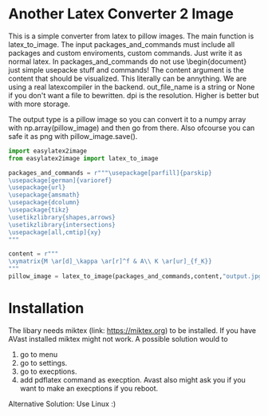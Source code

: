 # Another Latex Converter 2 Image
This is a simple converter from latex to pillow images. The main function is latex_to_image. The input packages_and_commands must include all packages and custom enviroments, custom commands. Just write it as normal latex. In packages_and_commands do not use \begin{document} just simple usepacke stuff and commands! The content argument is the content that should be visualized. This literally can be annything. We are using a real latexcompiler in the backend. out_file_name is a string or None if you don't want a file to bewritten. dpi is the resolution. Higher is better but with more storage. 


The output type is a pillow image so you can convert it to a numpy array with np.array(pillow_image) and then go from there. Also ofcourse you can safe it as png with pillow_image.save().

``` python
import easylatex2image
from easylatex2image import latex_to_image

packages_and_commands = r"""\usepackage[parfill]{parskip}
\usepackage[german]{varioref}
\usepackage{url}
\usepackage{amsmath} 
\usepackage{dcolumn}
\usepackage{tikz}
\usetikzlibrary{shapes,arrows}
\usetikzlibrary{intersections}
\usepackage[all,cmtip]{xy}
"""

content = r"""
\xymatrix{M \ar[d]_\kappa \ar[r]^f & A\\ K \ar[ur]_{f_K}}
"""
pillow_image = latex_to_image(packages_and_commands,content,"output.jpg",dpi=500,img_type="JPEG")
```
# Installation 
The libary needs miktex (link: https://miktex.org) to be installed. If you have AVast installed miktex might not work. A possible solution would to
1. go to menu
2. go to settings.
3. go to execptions.
4. add pdflatex command as execption.
Avast also might ask you if you want to make an execptions if you reboot. 

Alternative Solution: Use Linux :)